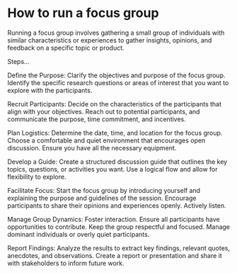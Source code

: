 # How to run a focus group

Running a focus group involves gathering a small group of individuals with similar characteristics or experiences to gather insights, opinions, and feedback on a specific topic or product.

Steps…

Define the Purpose: Clarify the objectives and purpose of the focus group. Identify the specific research questions or areas of interest that you want to explore with the participants.

Recruit Participants: Decide on the characteristics of the participants that align with your objectives. Reach out to potential participants, and communicate the purpose, time commitment, and incentives.

Plan Logistics: Determine the date, time, and location for the focus group. Choose a comfortable and quiet environment that encourages open discussion. Ensure you have all the necessary equipment.

Develop a Guide: Create a structured discussion guide that outlines the key topics, questions, or activities you want. Use a logical flow and allow for flexibility to explore.

Facilitate Focus: Start the focus group by introducing yourself and explaining the purpose and guidelines of the session. Encourage participants to share their opinions and experiences openly. Actively listen.

Manage Group Dynamics: Foster interaction. Ensure all participants have opportunities to contribute. Keep the group respectful and focused. Manage dominant individuals or overly quiet participants.

Report Findings: Analyze the results to extract key findings, relevant quotes, anecdotes, and observations. Create a report or presentation and share it with stakeholders to inform future work.
